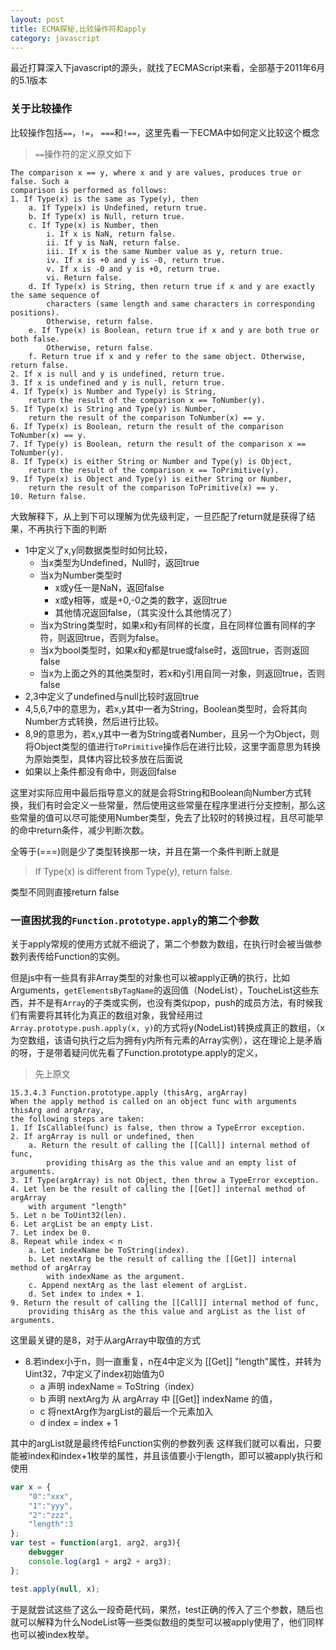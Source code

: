 ```yaml
---
layout: post
title: ECMA探秘,比较操作符和apply
category: javascript
---
```


最近打算深入下javascript的源头，就找了ECMAScript来看，全部基于2011年6月的5.1版本

<!--more-->

### 关于比较操作

比较操作包括`==`，`!=`， `===`和`!==`，这里先看一下ECMA中如何定义比较这个概念

> `==`操作符的定义原文如下

~~~
The comparison x == y, where x and y are values, produces true or false. Such a 
comparison is performed as follows:
1. If Type(x) is the same as Type(y), then
    a. If Type(x) is Undefined, return true.
    b. If Type(x) is Null, return true.
    c. If Type(x) is Number, then
        i. If x is NaN, return false.
        ii. If y is NaN, return false.
        iii. If x is the same Number value as y, return true.
        iv. If x is +0 and y is -0, return true.
        v. If x is -0 and y is +0, return true.
        vi. Return false.
    d. If Type(x) is String, then return true if x and y are exactly the same sequence of 
        characters (same length and same characters in corresponding positions). 
        Otherwise, return false.
    e. If Type(x) is Boolean, return true if x and y are both true or both false. 
        Otherwise, return false.
    f. Return true if x and y refer to the same object. Otherwise, return false.
2. If x is null and y is undefined, return true.
3. If x is undefined and y is null, return true.
4. If Type(x) is Number and Type(y) is String, 
    return the result of the comparison x == ToNumber(y).
5. If Type(x) is String and Type(y) is Number, 
    return the result of the comparison ToNumber(x) == y.
6. If Type(x) is Boolean, return the result of the comparison ToNumber(x) == y.
7. If Type(y) is Boolean, return the result of the comparison x == ToNumber(y).
8. If Type(x) is either String or Number and Type(y) is Object, 
    return the result of the comparison x == ToPrimitive(y).
9. If Type(x) is Object and Type(y) is either String or Number, 
    return the result of the comparison ToPrimitive(x) == y.
10. Return false.
~~~

大致解释下，从上到下可以理解为优先级判定，一旦匹配了return就是获得了结果，不再执行下面的判断

* 1中定义了x,y同数据类型时如何比较，
    * 当x类型为Undefined，Null时，返回true
    * 当x为Number类型时
        * x或y任一是NaN，返回false
        * x或y相等，或是+0,-0之类的数字，返回true
        * 其他情况返回false，（其实没什么其他情况了）
    * 当x为String类型时，如果x和y有同样的长度，且在同样位置有同样的字符，则返回true，否则为false。
    * 当x为bool类型时，如果x和y都是true或false时，返回true，否则返回false
    * 当x为上面之外的其他类型时，若x和y引用自同一对象，则返回true，否则false
* 2,3中定义了undefined与null比较时返回true
* 4,5,6,7中的意思为，若x,y其中一者为String，Boolean类型时，会将其向Number方式转换，然后进行比较。
* 8,9的意思为，若x,y其中一者为String或者Number，且另一个为Object，则将Object类型的值进行`ToPrimitive`操作后在进行比较，这里字面意思为转换为原始类型，具体内容比较多放在后面说
* 如果以上条件都没有命中，则返回false 

这里对实际应用中最后指导意义的就是会将String和Boolean向Number方式转换，我们有时会定义一些常量，然后使用这些常量在程序里进行分支控制，那么这些常量的值可以尽可能使用Number类型，免去了比较时的转换过程，且尽可能早的命中return条件，减少判断次数。

全等于(===)则是少了类型转换那一块，并且在第一个条件判断上就是
> If Type(x) is different from Type(y), return false.

类型不同则直接return false

### 一直困扰我的`Function.prototype.apply`的第二个参数

关于apply常规的使用方式就不细说了，第二个参数为数组，在执行时会被当做参数列表传给Function的实例。

但是js中有一些具有非Array类型的对象也可以被apply正确的执行，比如Arguments，`getElementsByTagName`的返回值（NodeList），ToucheList这些东西，并不是有`Array`的子类或实例，也没有类似pop，push的成员方法，有时候我们有需要将其转化为真正的数组对象，我曾经用过 `Array.prototype.push.apply(x, y)`的方式将y(NodeList)转换成真正的数组，（x为空数组，该语句执行之后为拥有y内所有元素的Array实例），这在理论上是矛盾的呀，于是带着疑问优先看了Function.prototype.apply的定义，

> 先上原文
~~~
15.3.4.3 Function.prototype.apply (thisArg, argArray)
When the apply method is called on an object func with arguments thisArg and argArray, 
the following steps are taken:
1. If IsCallable(func) is false, then throw a TypeError exception.
2. If argArray is null or undefined, then
    a. Return the result of calling the [[Call]] internal method of func, 
        providing thisArg as the this value and an empty list of arguments.
3. If Type(argArray) is not Object, then throw a TypeError exception.
4. Let len be the result of calling the [[Get]] internal method of argArray
    with argument "length"
5. Let n be ToUint32(len).
6. Let argList be an empty List.
7. Let index be 0.
8. Repeat while index < n
    a. Let indexName be ToString(index).
    b. Let nextArg be the result of calling the [[Get]] internal method of argArray
        with indexName as the argument.
    c. Append nextArg as the last element of argList.
    d. Set index to index + 1.
9. Return the result of calling the [[Call]] internal method of func, 
    providing thisArg as the this value and argList as the list of arguments.
~~~

这里最关键的是8，对于从argArray中取值的方式

* 8.若index小于n，则一直重复，n在4中定义为 [[Get]] "length"属性，并转为Uint32，7中定义了index初始值为0
    * a 声明 indexName = ToString（index）    
    * b 声明 nextArg为 从 argArray 中 [[Get]] indexName 的值，
    * c 将nextArg作为argList的最后一个元素加入
    * d index = index + 1

其中的argList就是最终传给Function实例的参数列表
这样我们就可以看出，只要能被index和index+1枚举的属性，并且该值要小于length，即可以被apply执行和使用

~~~javascript
var x = {
    "0":"xxx",
    "1":"yyy",
    "2":"zzz",
    "length":3
};
var test = function(arg1, arg2, arg3){
    debugger
    console.log(arg1 + arg2 + arg3);
};

test.apply(null, x);
~~~

于是就尝试这些了这么一段奇葩代码，果然，test正确的传入了三个参数，随后也就可以解释为什么NodeList等一些类似数组的类型可以被apply使用了，他们同样也可以被index枚举。